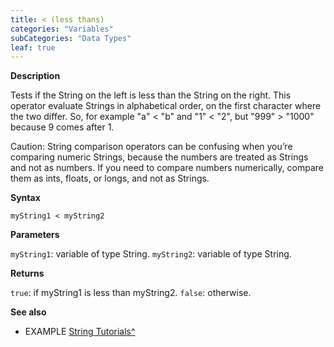 ```yaml
---
title: < (less thans)
categories: "Variables"
subCategories: "Data Types"
leaf: true
---
```


**Description**

Tests if the String on the left is less than the String on the right.
This operator evaluate Strings in alphabetical order, on the first
character where the two differ. So, for example "a" &lt; "b" and "1"
&lt; "2", but "999" &gt; "1000" because 9 comes after 1.

Caution: String comparison operators can be confusing when you’re
comparing numeric Strings, because the numbers are treated as Strings
and not as numbers. If you need to compare numbers numerically, compare
them as ints, floats, or longs, and not as Strings.

**Syntax**

`myString1 < myString2`

**Parameters**

`myString1`: variable of type String.
`myString2`: variable of type String.

**Returns**

`true`: if myString1 is less than myString2.
`false`: otherwise.

**See also**

-   EXAMPLE [String
    Tutorials^](https://www.arduino.cc/en/Tutorial/BuiltInExamples#strings)

